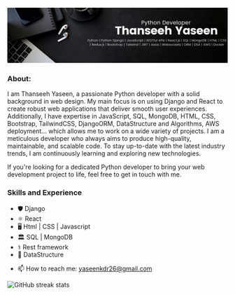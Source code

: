 ![Python developer | django + react](https://github.com/Thanseeeh/Thanseeeh/blob/main/full%20skills%20banner.png)



### About:
I am Thanseeh Yaseen, a passionate Python developer with a solid background in web design. My main focus is on using Django and React to create robust web applications that deliver smooth user experiences. Additionally, I have expertise in JavaScript, SQL, MongoDB, HTML, CSS, Bootstrap, TailwindCSS, DjangoORM, DataStructure and Algorithms, AWS deployment... which allows me to work on a wide variety of projects. I am a meticulous developer who always aims to produce high-quality, maintainable, and scalable code. To stay up-to-date with the latest industry trends, I am continuously learning and exploring new technologies.

If you're looking for a dedicated Python developer to bring your web development project to life, feel free to get in touch with me.


### Skills and Experience 
* 🛡️ Django
* ⚛️ React
* 🖥️ Html | CSS | Javascript
* 🏛️ SQL | MongoDB
* ⚕️ Rest framework
* 🤖 DataStructure

- 📫 How to reach me:  yaseenkdr26@gmail.com 


![GitHub streak stats](https://streak-stats.demolab.com/?user=Thanseeeh)  
